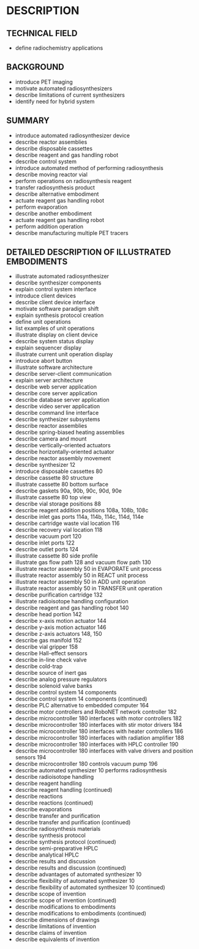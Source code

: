 # DESCRIPTION

## TECHNICAL FIELD

- define radiochemistry applications

## BACKGROUND

- introduce PET imaging
- motivate automated radiosynthesizers
- describe limitations of current synthesizers
- identify need for hybrid system

## SUMMARY

- introduce automated radiosynthesizer device
- describe reactor assemblies
- describe disposable cassettes
- describe reagent and gas handling robot
- describe control system
- introduce automated method of performing radiosynthesis
- describe moving reactor vial
- perform operations on radiosynthesis reagent
- transfer radiosynthesis product
- describe alternative embodiment
- actuate reagent gas handling robot
- perform evaporation
- describe another embodiment
- actuate reagent gas handling robot
- perform addition operation
- describe manufacturing multiple PET tracers

## DETAILED DESCRIPTION OF ILLUSTRATED EMBODIMENTS

- illustrate automated radiosynthesizer
- describe synthesizer components
- explain control system interface
- introduce client devices
- describe client device interface
- motivate software paradigm shift
- explain synthesis protocol creation
- define unit operations
- list examples of unit operations
- illustrate display on client device
- describe system status display
- explain sequencer display
- illustrate current unit operation display
- introduce abort button
- illustrate software architecture
- describe server-client communication
- explain server architecture
- describe web server application
- describe core server application
- describe database server application
- describe video server application
- describe command line interface
- describe synthesizer subsystems
- describe reactor assemblies
- describe spring-biased heating assemblies
- describe camera and mount
- describe vertically-oriented actuators
- describe horizontally-oriented actuator
- describe reactor assembly movement
- describe synthesizer 12
- introduce disposable cassettes 80
- describe cassette 80 structure
- illustrate cassette 80 bottom surface
- describe gaskets 90a, 90b, 90c, 90d, 90e
- illustrate cassette 80 top view
- describe vial storage positions 88
- describe reagent addition positions 108a, 108b, 108c
- describe inlet gas ports 114a, 114b, 114c, 114d, 114e
- describe cartridge waste vial location 116
- describe recovery vial location 118
- describe vacuum port 120
- describe inlet ports 122
- describe outlet ports 124
- illustrate cassette 80 side profile
- illustrate gas flow path 128 and vacuum flow path 130
- illustrate reactor assembly 50 in EVAPORATE unit process
- illustrate reactor assembly 50 in REACT unit process
- illustrate reactor assembly 50 in ADD unit operation
- illustrate reactor assembly 50 in TRANSFER unit operation
- describe purification cartridge 132
- illustrate radioisotope handling configuration
- describe reagent and gas handling robot 140
- describe head portion 142
- describe x-axis motion actuator 144
- describe y-axis motion actuator 146
- describe z-axis actuators 148, 150
- describe gas manifold 152
- describe vial gripper 158
- describe Hall-effect sensors
- describe in-line check valve
- describe cold-trap
- describe source of inert gas
- describe analog pressure regulators
- describe solenoid valve banks
- describe control system 14 components
- describe control system 14 components (continued)
- describe PLC alternative to embedded computer 164
- describe motor controllers and RoboNET network controller 182
- describe microcontroller 180 interfaces with motor controllers 182
- describe microcontroller 180 interfaces with stir motor drivers 184
- describe microcontroller 180 interfaces with heater controllers 186
- describe microcontroller 180 interfaces with radiation amplifier 188
- describe microcontroller 180 interfaces with HPLC controller 190
- describe microcontroller 180 interfaces with valve drivers and position sensors 194
- describe microcontroller 180 controls vacuum pump 196
- describe automated synthesizer 10 performs radiosynthesis
- describe radioisotope handling
- describe reagent handling
- describe reagent handling (continued)
- describe reactions
- describe reactions (continued)
- describe evaporations
- describe transfer and purification
- describe transfer and purification (continued)
- describe radiosynthesis materials
- describe synthesis protocol
- describe synthesis protocol (continued)
- describe semi-preparative HPLC
- describe analytical HPLC
- describe results and discussion
- describe results and discussion (continued)
- describe advantages of automated synthesizer 10
- describe flexibility of automated synthesizer 10
- describe flexibility of automated synthesizer 10 (continued)
- describe scope of invention
- describe scope of invention (continued)
- describe modifications to embodiments
- describe modifications to embodiments (continued)
- describe dimensions of drawings
- describe limitations of invention
- describe claims of invention
- describe equivalents of invention

